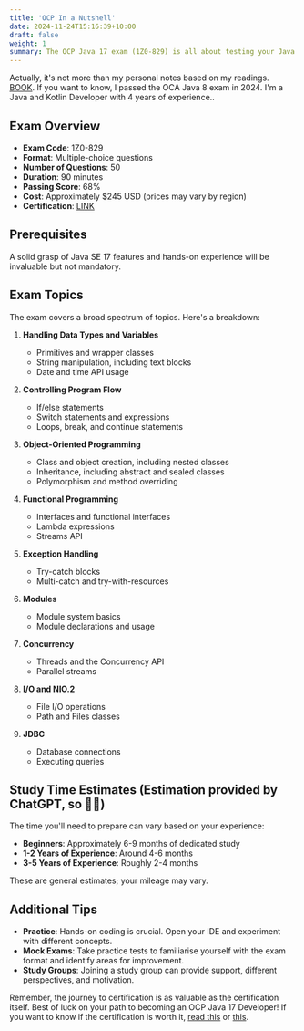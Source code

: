 ```yaml
---
title: 'OCP In a Nutshell'
date: 2024-11-24T15:16:39+10:00
draft: false
weight: 1
summary: The OCP Java 17 exam (1Z0-829) is all about testing your Java SE 17 knowledge—50 questions, 90 minutes, and a passing score of 68%. It covers everything from functional programming to modules and concurrency. Prep time depends on experience. Beginners might need 6-9 months, while seasoned devs could get it done in 2-4. If you're serious about Java, this cert's worth a look. If you're gearing up for the OCP Java 17 exam, here's a friendly rundown to help you navigate the essentials.
---
```


Actually, it's not more than my personal notes based on my readings. [BOOK](https://www.oreilly.com/library/view/ocp-oracle-certified/9781119864585/).
If you want to know, I passed the OCA Java 8 exam in 2024. I'm a Java and Kotlin Developer with 4 years of experience..

## Exam Overview

- **Exam Code**: 1Z0-829
- **Format**: Multiple-choice questions
- **Number of Questions**: 50
- **Duration**: 90 minutes
- **Passing Score**: 68%
- **Cost**: Approximately $245 USD (prices may vary by region)
- **Certification**: [LINK](https://education.oracle.com/catalogue-de-produits-ouexam-pexam_1z0-829/pexam_1Z0-829)

## Prerequisites

A solid grasp of Java SE 17 features and hands-on experience will be invaluable but not mandatory.

## Exam Topics

The exam covers a broad spectrum of topics. Here's a breakdown:

1. **Handling Data Types and Variables**
   - Primitives and wrapper classes
   - String manipulation, including text blocks
   - Date and time API usage

2. **Controlling Program Flow**
   - If/else statements
   - Switch statements and expressions
   - Loops, break, and continue statements

3. **Object-Oriented Programming**
   - Class and object creation, including nested classes
   - Inheritance, including abstract and sealed classes
   - Polymorphism and method overriding

4. **Functional Programming**
   - Interfaces and functional interfaces
   - Lambda expressions
   - Streams API

5. **Exception Handling**
   - Try-catch blocks
   - Multi-catch and try-with-resources

6. **Modules**
   - Module system basics
   - Module declarations and usage

7. **Concurrency**
   - Threads and the Concurrency API
   - Parallel streams

8. **I/O and NIO.2**
   - File I/O operations
   - Path and Files classes

9. **JDBC**
   - Database connections
   - Executing queries

## Study Time Estimates (Estimation provided by ChatGPT, so 🤷‍♂️)

The time you'll need to prepare can vary based on your experience:

- **Beginners**: Approximately 6-9 months of dedicated study
- **1-2 Years of Experience**: Around 4-6 months
- **3-5 Years of Experience**: Roughly 2-4 months

These are general estimates; your mileage may vary.

## Additional Tips

- **Practice**: Hands-on coding is crucial. Open your IDE and experiment with different concepts.
- **Mock Exams**: Take practice tests to familiarise yourself with the exam format and identify areas for improvement.
- **Study Groups**: Joining a study group can provide support, different perspectives, and motivation.

Remember, the journey to certification is as valuable as the certification itself. Best of luck on your path to becoming an OCP Java 17 Developer! 
If you want to know if the certification is worth it, [read this](https://www.reddit.com/r/java/comments/11kbbsb/whats_the_point_of_acquiring_java_certification/) or [this](https://www.quora.com/How-valuable-are-Oracle-Java-certifications).
